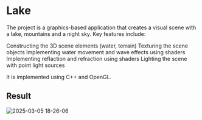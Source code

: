 # Lake

The project is a graphics-based application that creates a visual scene with a lake, mountains and a night sky. Key features include:

Constructing the 3D scene elements (water, terrain)
Texturing the scene objects
Implementing water movement and wave effects using shaders
Implementing reflaction and refraction using shaders
Lighting the scene with point light sources

It is implemented using C++ and OpenGL.

## Result
![2025-03-05 18-26-06](https://github.com/user-attachments/assets/c192d86a-63fd-4f65-844e-c73d75351144)

